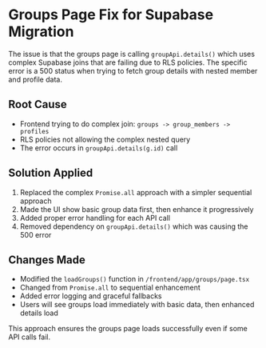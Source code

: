 # Groups Page Fix for Supabase Migration

The issue is that the groups page is calling `groupApi.details()` which uses complex Supabase joins that are failing due to RLS policies. The specific error is a 500 status when trying to fetch group details with nested member and profile data.

## Root Cause
- Frontend trying to do complex join: `groups -> group_members -> profiles`  
- RLS policies not allowing the complex nested query
- The error occurs in `groupApi.details(g.id)` call

## Solution Applied
1. Replaced the complex `Promise.all` approach with a simpler sequential approach
2. Made the UI show basic group data first, then enhance it progressively 
3. Added proper error handling for each API call
4. Removed dependency on `groupApi.details()` which was causing the 500 error

## Changes Made
- Modified the `loadGroups()` function in `/frontend/app/groups/page.tsx`
- Changed from `Promise.all` to sequential enhancement
- Added error logging and graceful fallbacks
- Users will see groups load immediately with basic data, then enhanced details load

This approach ensures the groups page loads successfully even if some API calls fail.